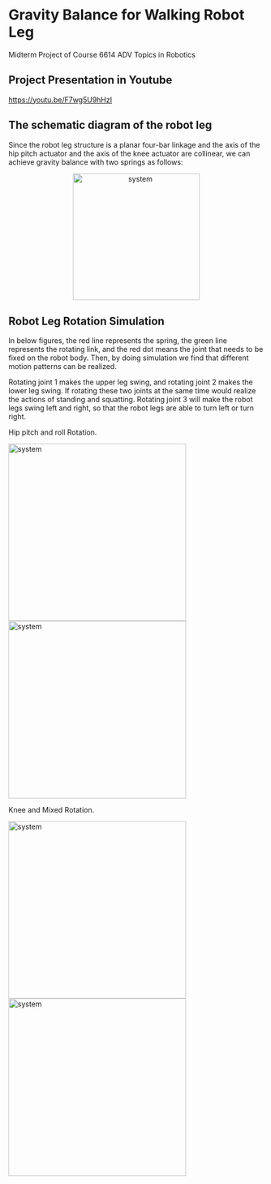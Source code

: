 # Gravity Balance for Walking Robot Leg
Midterm Project of Course 6614 ADV Topics in Robotics

## Project Presentation in Youtube
https://youtu.be/F7wg5U9hHzI

## The schematic diagram of the robot leg
Since the robot leg structure is a planar four-bar linkage and the axis of the hip pitch actuator and the axis of the knee actuator are collinear, we can achieve gravity balance with two springs as follows:

<p align="center">
    <img src="https://github.com/Qincheng-Sheng/Gravity_Balance_Robot_Leg/blob/main/pictures/structure.png" alt="system" width= "250">
</p>


## Robot Leg Rotation Simulation
In below figures, the red line represents the spring, the green line represents the rotating link, and the red dot means the joint that needs to be fixed on the robot body. Then, by doing simulation we find that different motion patterns can be realized.

Rotating joint 1 makes the upper leg swing, and rotating joint 2 makes the lower leg swing. If rotating these two joints at the same time would realize the actions of standing and squatting. Rotating joint 3 will make the robot legs swing left and right, so that the robot legs are able to turn left or turn right.

Hip pitch and roll Rotation. 
<div class="box">
        <img src="https://github.com/Qincheng-Sheng/Gravity_Balance_Robot_Leg/blob/main/pictures/hip_pitch.gif" alt="system" width= "350" />
        <img src="https://github.com/Qincheng-Sheng/Gravity_Balance_Robot_Leg/blob/main/pictures/hip_roll.gif" alt="system" width= "350" />
 </div>
 
Knee and Mixed Rotation.
<div class="box">
        <img src="https://github.com/Qincheng-Sheng/Gravity_Balance_Robot_Leg/blob/main/pictures/knee.gif" alt="system" width= "350" />
        <img src="https://github.com/Qincheng-Sheng/Gravity_Balance_Robot_Leg/blob/main/pictures/mixed.gif" alt="system" width= "350" />
</div>

